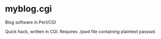 # myblog.cgi
Blog software in Perl/CGI


Quick hack, written in CGI.
Requires ./pwd file containing plaintext passwd.





